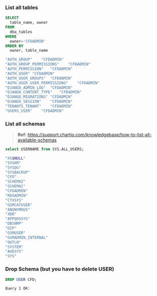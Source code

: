 ### List all tables

```sql
SELECT
  table_name, owner
FROM
  dba_tables
WHERE
  owner='CFDADMIN'
ORDER BY
  owner, table_name
```

```bash
"AUTH_GROUP"	"CFDADMIN"
"AUTH_GROUP_PERMISSIONS"	"CFDADMIN"
"AUTH_PERMISSION"	"CFDADMIN"
"AUTH_USER"	"CFDADMIN"
"AUTH_USER_GROUPS"	"CFDADMIN"
"AUTH_USER_USER_PERMISSIONS"	"CFDADMIN"
"DJANGO_ADMIN_LOG"	"CFDADMIN"
"DJANGO_CONTENT_TYPE"	"CFDADMIN"
"DJANGO_MIGRATIONS"	"CFDADMIN"
"DJANGO_SESSION"	"CFDADMIN"
"TENANTS_TENANT"	"CFDADMIN"
"USERS_USER"	"CFDADMIN"
```

### List all schemas

> **Ref:** https://support.chartio.com/knowledgebase/how-to-list-all-available-schemas

```sql
select USERNAME from SYS.ALL_USERS;
```

```bash
"XS$NULL"
"SYSKM"
"SYSDG"
"SYSBACKUP"
"CFD"
"SCHEMA2"
"SCHEMA1"
"CFDADMIN"
"RDSADMIN"
"CTXSYS"
"GSMCATUSER"
"ANONYMOUS"
"XDB"
"APPQOSSYS"
"DBSNMP"
"DIP"
"GSMUSER"
"GSMADMIN_INTERNAL"
"OUTLN"
"SYSTEM"
"AUDSYS"
"SYS"
```

### Drop Schema (but you have to delete USER)

```sql
DROP USER CFD;
```

```bash
Query 1 OK: 

```